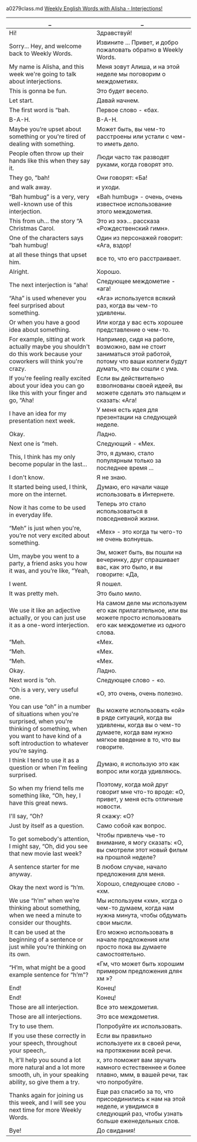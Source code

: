 a0279class.md
[Weekly English Words with Alisha - Interjections!](https://www.youtube.com/watch?v=abcJjIm5WHY)





_|_
--|--
Hi!|Здравствуй!
Sorry... Hey, and welcome back to Weekly Words.|Извините ... Привет, и добро пожаловать обратно в Weekly Words.
My name is Alisha, and this week we're going to talk about interjections.|Меня зовут Алиша, и на этой неделе мы поговорим о междометиях.
This is gonna be fun.|Это будет весело.
Let start.|Давай начнем.
The first word is “bah.|Первое слово - «бах.
B-A-H.|В-А-Н.
Maybe you’re upset about something or you're tired of dealing with something.|Может быть, вы чем-то расстроены или устали с чем-то иметь дело.
People often throw up their hands like this when they say it.|Люди часто так разводят руками, когда говорят это.
They go, “bah!|Они говорят: «Ба!
and walk away.|и уходи.
“Bah humbug” is a very, very well-known use of this interjection.|«Bah humbug» - очень, очень известное использование этого междометия.
This from uh… the story “A Christmas Carol.|Это из эээ… рассказа «Рождественский гимн».
One of the characters says “bah humbug!|Один из персонажей говорит: «Ага, вздор!
at all these things that upset him.|все то, что его расстраивает.
Alright.|Хорошо.
The next interjection is “aha!|Следующее междометие - «ага!
“Aha” is used whenever you feel surprised about something.|«Ага» используется всякий раз, когда вы чем-то удивлены.
Or when you have a good idea about something.|Или когда у вас есть хорошее представление о чем-то.
For example, sitting at work actually maybe you shouldn't do this work because your coworkers will think you're crazy.|Например, сидя на работе, возможно, вам не стоит заниматься этой работой, потому что ваши коллеги будут думать, что вы сошли с ума.
If you're feeling really excited about your idea you can go like this with your finger and go, “Aha!|Если вы действительно взволнованы своей идеей, вы можете сделать это пальцем и сказать: «Ага!
I have an idea for my presentation next week.|У меня есть идея для презентации на следующей неделе.
Okay.|Ладно.
Next one is “meh.|Следующий - «Мех.
This, I think has my only become popular in the last...|Это, я думаю, стало популярным только за последнее время ...
I don't know.|Я не знаю.
It started being used, I think, more on the internet.|Думаю, его начали чаще использовать в Интернете.
Now it has come to be used in everyday life.|Теперь это стало использоваться в повседневной жизни.
“Meh” is just when you're, you’re not very excited about something.|«Мех» - это когда ты чего-то не очень волнуешь.
Um, maybe you went to a party, a friend asks you how it was, and you’re like, “Yeah,|Эм, может быть, вы пошли на вечеринку, друг спрашивает вас, как это было, и вы говорите: «Да,
I went.|Я пошел.
It was pretty meh.|Это было мило.
We use it like an adjective actually, or you can just use it as a one-word interjection.|На самом деле мы используем его как прилагательное, или вы можете просто использовать его как междометие из одного слова.
“Meh.|«Мех.
“Meh.|«Мех.
“Meh.|«Мех.
Okay.|Ладно.
Next word is “oh.|Следующее слово - «о.
“Oh is a very, very useful one.|«О, это очень, очень полезно.
You can use “oh” in a number of situations when you're surprised, when you're thinking of something, when you want to have kind of a soft introduction to whatever you're saying.|Вы можете использовать «ой» в ряде ситуаций, когда вы удивлены, когда вы о чем-то думаете, когда вам нужно мягкое введение в то, что вы говорите.
I think I tend to use it as a question or when I'm feeling surprised.|Думаю, я использую это как вопрос или когда удивляюсь.
So when my friend tells me something like, “Oh, hey, I have this great news.|Поэтому, когда мой друг говорит мне что-то вроде: «О, привет, у меня есть отличные новости.
I'll say, “Oh?|Я скажу: «О?
Just by itself as a question.|Само собой как вопрос.
To get somebody's attention, I might say, “Oh, did you see that new movie last week?|Чтобы привлечь чье-то внимание, я могу сказать: «О, вы смотрели этот новый фильм на прошлой неделе?
A sentence starter for me anyway.|В любом случае, начало предложения для меня.
Okay the next word is “h’m.|Хорошо, следующее слово - «хм.
We use “h’m” when we’re thinking about something, when we need a minute to consider our thoughts.|Мы используем «хм», когда о чем-то думаем, когда нам нужна минута, чтобы обдумать свои мысли.
It can be used at the beginning of a sentence or just while you're thinking on its own.|Его можно использовать в начале предложения или просто пока вы думаете самостоятельно.
“H’m, what might be a good example sentence for “h’m”?|«Гм, что может быть хорошим примером предложения для« хм »?
End!|Конец!
End!|Конец!
Those are all interjection.|Все это междометия.
Those are all interjections.|Это все междометия.
Try to use them.|Попробуйте их использовать.
If you use these correctly in your speech, throughout your speech,.|Если вы правильно используете их в своей речи, на протяжении всей речи.
h, it'll help you sound a lot more natural and a lot more smooth, uh, in your speaking ability, so give them a try.|х, это поможет вам звучать намного естественнее и более плавно, ммм, в вашей речи, так что попробуйте.
Thanks again for joining us this week, and I will see you next time for more Weekly Words.|Еще раз спасибо за то, что присоединились к нам на этой неделе, и увидимся в следующий раз, чтобы узнать больше еженедельных слов.
Bye!|До свидания!

